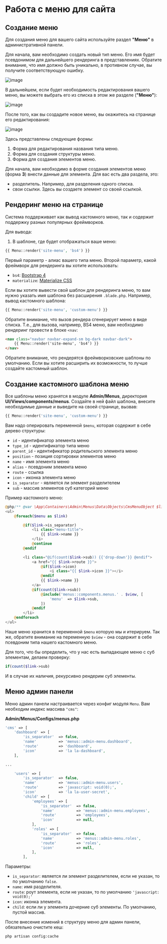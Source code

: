 # Работа с меню для сайта

## Создание меню

Для создания меню для вашего сайта используйте раздел **"Меню"** в административной панели.

Для начала, вам необходимо создать новый тип меню. Его имя будет псевдонимом для дальнейшего рендеринга в представлениях. Обратите внимание, что имя должно быть уникально, в противном случае, вы получите соответствующую ошибку.

![image](_doc/img/img_001.png)

В дальнейшем, если будет необходимость редактирования вашего меню, вы можете выбрать его из списка в этом же разделе (**"Меню"**):

![image](_doc/img/img_002.png)

После того, как вы создадите новое меню, вы окажитесь на странице его редактирования:

![image](_doc/img/img_003.png)

Здесь представлены следующие формы:

1. Форма для редактирования названия типа меню.
2. Форма для создания структуры меню.
3. Форма для создания элементов меню.

Для начала, вам необходимо в форме создания элементов меню (форма **3**) внести данные для элемента. Для вас есть два раздела, это:

- разделитель. Например, для разделения одного списка.
- свои ссылки. Здесь вы создаете элемент со своей ссылкой.

## Рендеринг меню на странице

Система поддерживает как вывод кастомного меню, так и содержит поддержку разных популярных фреймворков.

Для вывода:

1. В шаблоне, где будет отображаться ваше меню:

```php
{{ Menu::render('site-menu', 'bs4') }}
```

Первый параметр - алиас вашего типа меню. Второй параметр, какой фреймворк для рендеринга вы хотите использовать:

- `bs4`: [Bootstrap 4](https://getbootstrap.com/)
- `materialize`: [Materialize CSS](https://materializecss.com/getting-started.html)

Если вы хотите вывести свой шаблон для рендеринга меню, то вам нужно указать имя шаблона без расширения `.blade.php`. Например, вывод кастомного шаблона:

```php
{{ Menu::render('site-menu', 'custom-menu') }}
```

Обратите внимание, что вызов рендера сгенерирует меню в виде списка. Т.е., для вызова, например, BS4 меню, вам необходимо рендеринг провести в блоке `<nav`:

```html
<nav class="navbar navbar-expand-sm bg-dark navbar-dark">
    {{ Menu::render('site-menu', 'bs4') }}
</nav>
```

Обратите внимание, что рендерятся фреймворковские шаблоны по умолчанию. Если вы хотите расширить их возможности, то лучше создайте кастомный шаблон.

## Создание кастомного шаблона меню

Все шаблоны меню хранятся в модуле **Admin/Menus**, директория **UI/Views/components/menus**. Создайте в ней файл шаблона, внесите необходимые данные и выведите на своей странице, вызвав:

```php
{{ Menu::render('site-menu', 'custom-menu') }}
```

Вам надо оперировать переменной `$menu`, которая содержит в себе дерево структуры:

- `id` - идентификатор элемента меню
- `type_id` - идентификатор типа меню
- `parent_id` - идентификатор родительского элемента меню
- `position` - позиция сортировки элементов меню
- `name` - имя элемента меню
- `alias` - псевдоним элемента меню
- `route` - ссылка
- `icon` - иконка элемента меню
- `is_separator` - является ли элемент разделителем
- `sub` - массив элементов суб категорий меню

Пример кастомного меню:

```php
@php/** @var \App\Containers\Admin\Menus\Data\Objects\CmsMenuObject $link */ @endphp
<ul>
    @foreach($menu as $link)

        @if($link->is_separator)
            <li class="menu-title">
                {{ $link->name }}
            </li>
            @continue
        @endif

        <li class="@if(count($link->sub)) {{'drop-down'}} @endif">
            <a href="{{ $link->route }}">
                @if($link->icon)
                    <i class="{{ $link->icon }}"></i>
                @endif
                {{ $link->name }}
            </a>
            @if(count($link->sub))
                @include('menus::components.menus.' . $view, [
                    'menu'  => $link->sub,
                ])
            @endif
        </li>
    @endforeach
</ul>
```

Наше меню хранится в переменной `$menu` которую мы и итерируем. Так же, обратите внимание на переменную `$view` - она содержит в себе псевдоним типа нашего кастомного меню.

Для того, что бы определить, что у нас есть выпадающее меню с суб элементам, делаем проверку:

```php
if(count($link->sub)
```

И в случае их наличия, рекурсивно рендерим суб элементы.

## Меню админ панели

Меню админ панели настраивается через конфиг модуля `Menu`. Вам необходим индекс массива `"cms"`:

**Admin/Menus/Configs/menus.php**

```php
'cms' => [
    'dashboard' => [
        'is_separator'  => false,
        'name'          => 'menus::admin-menu.dashboard',
        'route'         => 'dashboard',
        'icon'          => 'la la-dashboard',
    ],

...

    'users' => [
        'is_separator'  => false,
        'name'          => 'menus::admin-menu.users',
        'route'         => 'javascript: void(0);',
        'icon'          => 'la la-user-secret',
        'child' => [
            'employees' => [
                'is_separator'  => false,
                'name'          => 'menus::admin-menu.employees',
                'route'         => 'employees',
                'icon'          => null,
            ],
            'roles' => [
                'is_separator'  => false,
                'name'          => 'menus::admin-menu.roles',
                'route'         => 'roles',
                'icon'          => null,
            ],
        ],
```

Параметры:

- `is_separator`: является ли элемент разделителем, если не указан, то по умолчанию `false`.
- `name`: имя разделителя.
- `route`: роут элемента, если не указан, то по умолчанию `'javascript: void(0);'`
- `icon`: иконка элемента.
- `child`: если ли у элемента дочерние суб элементы. По умолчанию, пустой массив.

После внесение измений в структуру меню для админ панели, обязательно очистите кеш:

```bash
php artisan config:cache
```
